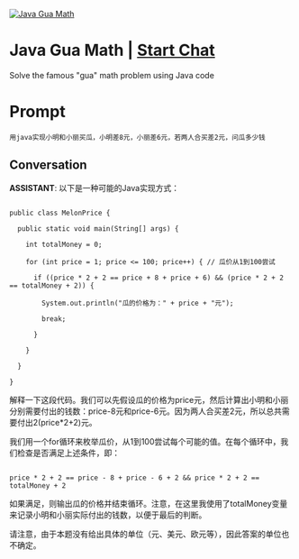 
[![Java Gua Math](https://flow-prompt-covers.s3.us-west-1.amazonaws.com/icon/futuristic/futu_8.png)](https://gptcall.net/chat.html?data=%7B%22contact%22%3A%7B%22id%22%3A%22fbn-XD8q9jfi0GaHh4SHZ%22%2C%22flow%22%3Atrue%7D%7D)
# Java Gua Math | [Start Chat](https://gptcall.net/chat.html?data=%7B%22contact%22%3A%7B%22id%22%3A%22fbn-XD8q9jfi0GaHh4SHZ%22%2C%22flow%22%3Atrue%7D%7D)
Solve the famous "gua" math problem using Java code

# Prompt

```
用java实现小明和小丽买瓜，小明差8元，小丽差6元，若两人合买差2元，问瓜多少钱
```

## Conversation

**ASSISTANT**: 以下是一种可能的Java实现方式：



```

public class MelonPrice {

  public static void main(String[] args) {

    int totalMoney = 0;

    for (int price = 1; price <= 100; price++) { // 瓜价从1到100尝试

      if ((price * 2 + 2 == price + 8 + price + 6) && (price * 2 + 2 == totalMoney + 2)) {

        System.out.println("瓜的价格为：" + price + "元");

        break;

      }

    }

  }

}

```



解释一下这段代码。我们可以先假设瓜的价格为price元，然后计算出小明和小丽分别需要付出的钱数：price-8元和price-6元。因为两人合买差2元，所以总共需要付出2(price*2+2)元。



我们用一个for循环来枚举瓜价，从1到100尝试每个可能的值。在每个循环中，我们检查是否满足上述条件，即：



```

price * 2 + 2 == price - 8 + price - 6 + 2 && price * 2 + 2 == totalMoney + 2

```



如果满足，则输出瓜的价格并结束循环。注意，在这里我使用了totalMoney变量来记录小明和小丽实际付出的钱数，以便于最后的判断。



请注意，由于本题没有给出具体的单位（元、美元、欧元等），因此答案的单位也不确定。


